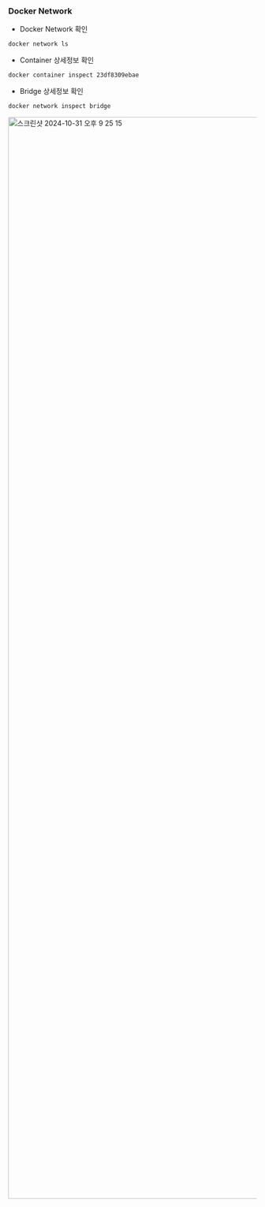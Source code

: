 ### Docker Network

* Docker Network 확인

```sh
docker network ls
```

* Container 상세정보 확인

```sh
docker container inspect 23df8309ebae
```

* Bridge 상세정보 확인

```sh
docker network inspect bridge
```

<img width="2194" alt="스크린샷 2024-10-31 오후 9 25 15" src="https://github.com/user-attachments/assets/ce6908b2-1c48-4b84-9c32-7852397fc97a">

